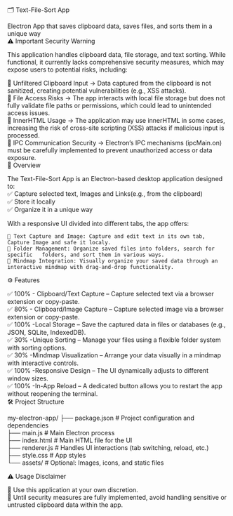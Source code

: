 🗂️ Text-File-Sort App  
  
Electron App that saves clipboard data, saves files, and sorts them in a unique way  
⚠️ Important Security Warning  
  
This application handles clipboard data, file storage, and text sorting. While functional, it currently lacks comprehensive security measures, which may expose users to potential risks, including:  

🔹 Unfiltered Clipboard Input → Data captured from the clipboard is not sanitized, creating potential vulnerabilities (e.g., XSS attacks).  
🔹 File Access Risks → The app interacts with local file storage but does not fully validate file paths or permissions, which could lead to unintended access issues.  
🔹 InnerHTML Usage → The application may use innerHTML in some cases, increasing the risk of cross-site scripting (XSS) attacks if malicious input is processed.  
🔹 IPC Communication Security → Electron’s IPC mechanisms (ipcMain.on) must be carefully implemented to prevent unauthorized access or data exposure.  
📌 Overview

The Text-File-Sort App is an Electron-based desktop application designed to:  
✅ Capture selected text, Images and Links(e.g., from the clipboard)  
✅ Store it locally  
✅ Organize it in a unique way  

With a responsive UI divided into different tabs, the app offers:  
  
    📝 Text Capture and Image: Capture and edit text in its own tab, Capture Image and safe it localy.  
    📂 Folder Management: Organize saved files into folders, search for specific   folders, and sort them in various ways.  
    🧠 Mindmap Integration: Visually organize your saved data through an   interactive mindmap with drag-and-drop functionality.  

⚙️ Features  
  
✅ 100% - Clipboard/Text Capture – Capture selected text via a browser extension or copy-paste.  
✅ 80% - Clipboard/Image Capture – Capture selected image via a browser extension or copy-paste.  
✅ 100% -Local Storage – Save the captured data in files or databases (e.g., JSON, SQLite, IndexedDB).  
✅ 30% -Unique Sorting – Manage your files using a flexible folder system with sorting options.  
✅ 30% -Mindmap Visualization – Arrange your data visually in a mindmap with interactive controls.  
✅ 100% -Responsive Design – The UI dynamically adjusts to different window sizes.  
✅ 100% -In-App Reload – A dedicated button allows you to restart the app without   reopening the terminal.  
🛠️ Project Structure  

my-electron-app/
├── package.json       # Project configuration and dependencies  
├── main.js            # Main Electron process  
├── index.html         # Main HTML file for the UI  
├── renderer.js        # Handles UI interactions (tab switching, reload, etc.)  
├── style.css          # App styles  
└── assets/            # Optional: Images, icons, and static files  

⚠️ Usage Disclaimer  

🔴 Use this application at your own discretion.  
🔴 Until security measures are fully implemented, avoid handling sensitive or   untrusted clipboard data within the app.  
